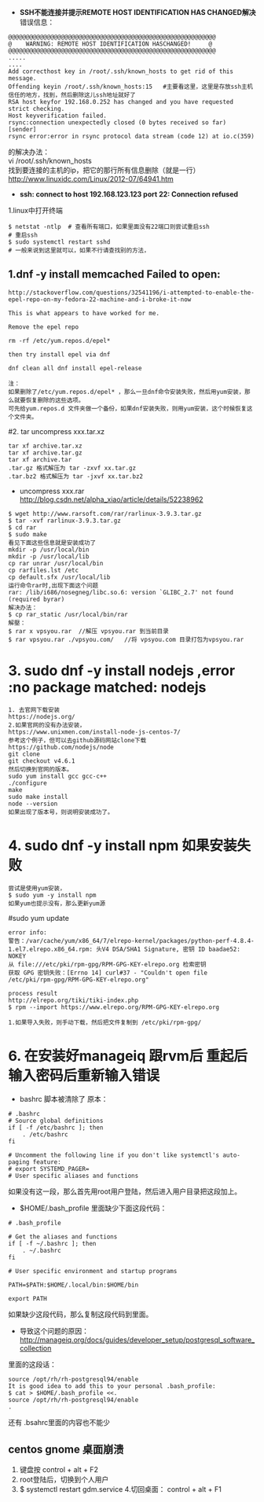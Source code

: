 * **SSH不能连接并提示REMOTE HOST IDENTIFICATION HAS CHANGED解决**     
错误信息：     
```
@@@@@@@@@@@@@@@@@@@@@@@@@@@@@@@@@@@@@@@@@@@@@@@@@@@@@@@@@@@
@    WARNING: REMOTE HOST IDENTIFICATION HASCHANGED!     @
@@@@@@@@@@@@@@@@@@@@@@@@@@@@@@@@@@@@@@@@@@@@@@@@@@@@@@@@@@@
.....
....
Add correcthost key in /root/.ssh/known_hosts to get rid of this message.
Offending keyin /root/.ssh/known_hosts:15   #主要看这里，这里是存放ssh主机信任的地方，找到，然后删除这儿ssh地址就好了
RSA host keyfor 192.168.0.252 has changed and you have requested strict checking.
Host keyverification failed.
rsync:connection unexpectedly closed (0 bytes received so far) [sender]
rsync error:error in rsync protocol data stream (code 12) at io.c(359)
```   

的解决办法：    
vi /root/.ssh/known_hosts     
找到要连接的主机的ip，把它的那行所有信息删除（就是一行）     
http://www.linuxidc.com/Linux/2012-07/64941.htm      

* **ssh: connect to host 192.168.123.123 port 22: Connection refused**

1.linux中打开终端    
```
$ netstat -ntlp  # 查看所有端口，如果里面没有22端口则尝试重启ssh
# 重启ssh
$ sudo systemctl restart sshd
# 一般来说到这里就可以，如果不行请查找别的方法，
```


## 1.dnf -y install memcached Failed to open:
```
http://stackoverflow.com/questions/32541196/i-attempted-to-enable-the-epel-repo-on-my-fedora-22-machine-and-i-broke-it-now

This is what appears to have worked for me.

Remove the epel repo

rm -rf /etc/yum.repos.d/epel*

then try install epel via dnf

dnf clean all dnf install epel-release

注：
如果删除了/etc/yum.repos.d/epel* ，那么一旦dnf命令安装失败，然后用yum安装，那么就要恢复删除的这些选项。
可先给yum.repos.d 文件夹做一个备份，如果dnf安装失败，则用yum安装，这个时候恢复这个文件夹。
```
#2. tar uncompress xxx.tar.xz
```
tar xf archive.tar.xz
tar xf archive.tar.gz
tar xf archive.tar
.tar.gz 格式解压为 tar -zxvf xx.tar.gz
.tar.bz2 格式解压为 tar -jxvf xx.tar.bz2

```
* uncompress xxx.rar
http://blog.csdn.net/alpha_xiao/article/details/52238962
```
$ wget http://www.rarsoft.com/rar/rarlinux-3.9.3.tar.gz  
$ tar -xvf rarlinux-3.9.3.tar.gz  
$ cd rar  
$ sudo make
看见下面这些信息就是安装成功了
mkdir -p /usr/local/bin
mkdir -p /usr/local/lib
cp rar unrar /usr/local/bin
cp rarfiles.lst /etc
cp default.sfx /usr/local/lib
运行命令rar时,出现下面这个问题
rar: /lib/i686/nosegneg/libc.so.6: version `GLIBC_2.7' not found (required byrar)
解决办法：
$ cp rar_static /usr/local/bin/rar
解壓：
$ rar x vpsyou.rar  //解压 vpsyou.rar 到当前目录
$ rar vpsyou.rar ./vpsyou.com/   //将 vpsyou.com 目录打包为vpsyou.rar
```

# 3. sudo dnf -y install nodejs ,error :no package matched: nodejs
```
1. 去官网下载安装
https://nodejs.org/
2.如果官网的没有办法安装，
https://www.unixmen.com/install-node-js-centos-7/
参考这个例子，但可以去github源码网站clone下载
https://github.com/nodejs/node 
git clone 
git checkout v4.6.1
然后切换到官网的版本。
sudo yum install gcc gcc-c++
./configure
make
sudo make install
node --version
如果出现了版本号，则说明安装成功了。
```
# 4. sudo dnf -y install npm 如果安装失败
```
尝试是使用yum安装，
$ sudo yum -y install npm
如果yum也提示没有，那么更新yum源
```
#sudo yum update
```
error info:
警告：/var/cache/yum/x86_64/7/elrepo-kernel/packages/python-perf-4.8.4-1.el7.elrepo.x86_64.rpm: 头V4 DSA/SHA1 Signature, 密钥 ID baadae52: NOKEY
从 file:///etc/pki/rpm-gpg/RPM-GPG-KEY-elrepo.org 检索密钥
获取 GPG 密钥失败：[Errno 14] curl#37 - "Couldn't open file /etc/pki/rpm-gpg/RPM-GPG-KEY-elrepo.org"

process result
http://elrepo.org/tiki/tiki-index.php
$ rpm --import https://www.elrepo.org/RPM-GPG-KEY-elrepo.org

1.如果导入失败，则手动下载，然后把文件复制到 /etc/pki/rpm-gpg/

```

# 6. 在安装好manageiq 跟rvm后 重起后输入密码后重新输入错误

* bashrc 脚本被清除了
原本：
```
# .bashrc
# Source global definitions
if [ -f /etc/bashrc ]; then
	. /etc/bashrc
fi

# Uncomment the following line if you don't like systemctl's auto-paging feature:
# export SYSTEMD_PAGER=
# User specific aliases and functions
```
如果没有这一段，那么首先用root用户登陆，然后进入用户目录把这段加上。

* $HOME/.bash_profile 里面缺少下面这段代码：
```
# .bash_profile

# Get the aliases and functions
if [ -f ~/.bashrc ]; then
	. ~/.bashrc
fi

# User specific environment and startup programs

PATH=$PATH:$HOME/.local/bin:$HOME/bin

export PATH
```
如果缺少这段代码，那么复制这段代码到里面。

* 导致这个问题的原因：     
http://manageiq.org/docs/guides/developer_setup/postgresql_software_collection

里面的这段话：
```
source /opt/rh/rh-postgresql94/enable
It is good idea to add this to your personal .bash_profile:
$ cat > $HOME/.bash_profile <<.
source /opt/rh/rh-postgresql94/enable
.
```
还有 .bsahrc里面的内容也不能少                 


## centos gnome 桌面崩溃    

1. 键盘按 control + alt + F2
2. root登陆后，切换到个人用户
3. $ systemctl restart gdm.service
4.切回桌面： control + alt + F1